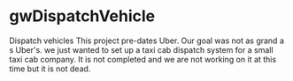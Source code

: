 # gwDispatchVehicle
Dispatch vehicles
This project pre-dates Uber. Our goal was not as grand a s Uber's. we just wanted to set up a taxi cab dispatch system for a small
taxi cab company. It is not completed and we are not working on it at this time but it is not dead.
